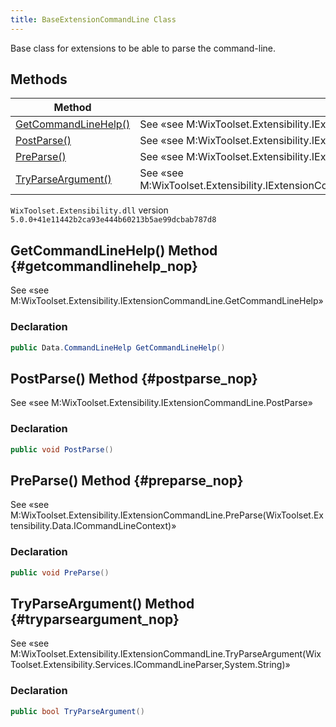 ```yaml
---
title: BaseExtensionCommandLine Class
---
```

Base class for extensions to be able to parse the command-line.
## Methods
| Method | Description |
| ------ | ----------- |
| [GetCommandLineHelp()](#getcommandlinehelp_nop) | See «see M:WixToolset.Extensibility.IExtensionCommandLine.GetCommandLineHelp»  |
| [PostParse()](#postparse_nop) | See «see M:WixToolset.Extensibility.IExtensionCommandLine.PostParse»  |
| [PreParse()](#preparse_nop) | See «see M:WixToolset.Extensibility.IExtensionCommandLine.PreParse(WixToolset.Extensibility.Data.ICommandLineContext)»  |
| [TryParseArgument()](#tryparseargument_nop) | See «see M:WixToolset.Extensibility.IExtensionCommandLine.TryParseArgument(WixToolset.Extensibility.Services.ICommandLineParser,System.String)»  |
`WixToolset.Extensibility.dll` version `5.0.0+41e11442b2ca93e444b60213b5ae99dcbab787d8`
## GetCommandLineHelp() Method {#getcommandlinehelp_nop}
See «see M:WixToolset.Extensibility.IExtensionCommandLine.GetCommandLineHelp»
### Declaration
```cs
public Data.CommandLineHelp GetCommandLineHelp()
```
## PostParse() Method {#postparse_nop}
See «see M:WixToolset.Extensibility.IExtensionCommandLine.PostParse»
### Declaration
```cs
public void PostParse()
```
## PreParse() Method {#preparse_nop}
See «see M:WixToolset.Extensibility.IExtensionCommandLine.PreParse(WixToolset.Extensibility.Data.ICommandLineContext)»
### Declaration
```cs
public void PreParse()
```
## TryParseArgument() Method {#tryparseargument_nop}
See «see M:WixToolset.Extensibility.IExtensionCommandLine.TryParseArgument(WixToolset.Extensibility.Services.ICommandLineParser,System.String)»
### Declaration
```cs
public bool TryParseArgument()
```
